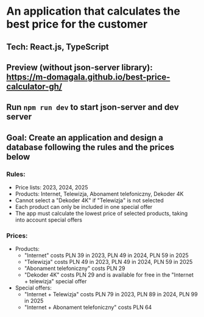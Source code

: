 # An application that calculates the best price for the customer
## Tech: React.js, TypeScript
## Preview (without json-server library): <br> https://m-domagala.github.io/best-price-calculator-gh/
## Run `npm run dev` to start json-server and dev server
## Goal: Create an application and design a database following the rules and the prices below

### Rules:
- Price lists: 2023, 2024, 2025
- Products: Internet, Telewizja, Abonament telefoniczny, Dekoder 4K
- Cannot select a "Dekoder 4K" if "Telewizja" is not selected
- Each product can only be included in one special offer
- The app must calculate the lowest price of selected products, taking into account special offers

### Prices:
- Products:
  - "Internet" costs PLN 39 in 2023, PLN 49 in 2024, PLN 59 in 2025
  - "Telewizja" costs PLN 49 in 2023, PLN 49 in 2024, PLN 59 in 2025
  - "Abonament telefoniczny" costs PLN 29
  - "Dekoder 4K" costs PLN 29 and is available for free in the "Internet + telewizja" special offer
- Special offers:
  - "Internet + Telewizja" costs PLN 79 in 2023, PLN 89 in 2024, PLN 99 in 2025
  - "Internet + Abonament telefoniczny" costs PLN 64
